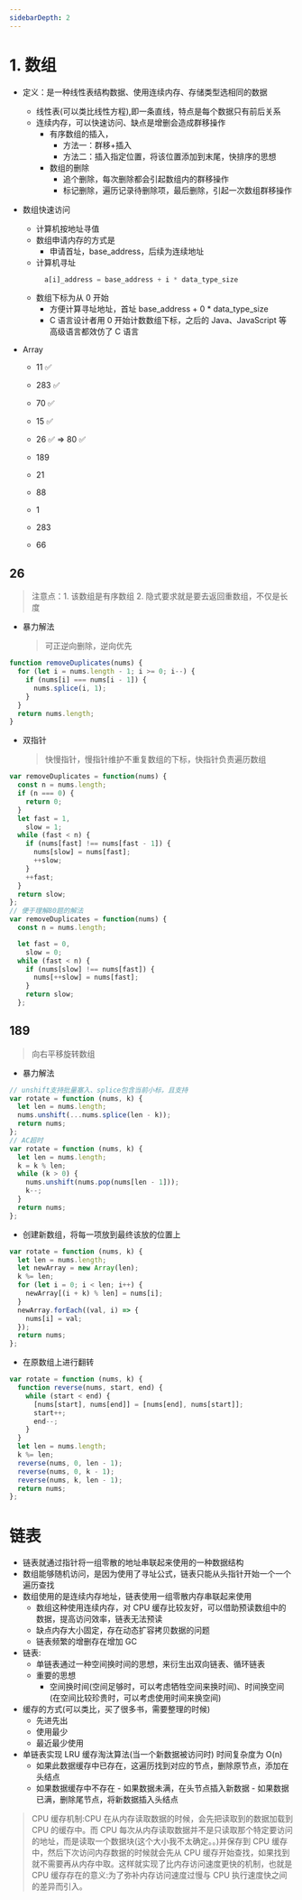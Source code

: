 ```yaml
---
sidebarDepth: 2
---
```


# 1. 数组

- 定义：是一种线性表结构数据、使用连续内存、存储类型选相同的数据
  - 线性表(可以类比线性方程),即一条直线，特点是每个数据只有前后关系
  - 连续内存，可以快速访问、缺点是增删会造成群移操作
    - 有序数组的插入，
      - 方法一：群移+插入
      - 方法二：插入指定位置，将该位置添加到末尾，快排序的思想
    - 数组的删除
      - 追个删除，每次删除都会引起数组内的群移操作
      - 标记删除，遍历记录待删除项，最后删除，引起一次数组群移操作
- 数组快速访问

  - 计算机按地址寻值
  - 数组申请内存的方式是
    - 申请首址，base_address，后续为连续地址
  - 计算机寻址
    ```js
      a[i]_address = base_address + i * data_type_size
    ```
  - 数组下标为从 0 开始
    - 方便计算寻址地址，首址 base_address + 0 \* data_type_size
    - C 语言设计者用 0 开始计数数组下标，之后的 Java、JavaScript 等高级语言都效仿了 C 语言

- Array

  - 11 ✅
  - 283 ✅
  - 70 ✅
  - 15 ✅

  - 26 ✅ => 80 ✅
  - 189
  - 21
  - 88
  - 1
  - 283
  - 66

## 26

> 注意点：1. 该数组是有序数组 2. 隐式要求就是要去返回重数组，不仅是长度

- 暴力解法
  > 可正逆向删除，逆向优先

```js
function removeDuplicates(nums) {
  for (let i = nums.length - 1; i >= 0; i--) {
    if (nums[i] === nums[i - 1]) {
      nums.splice(i, 1);
    }
  }
  return nums.length;
}
```

- 双指针
  > 快慢指针，慢指针维护不重复数组的下标，快指针负责遍历数组

```js
var removeDuplicates = function(nums) {
  const n = nums.length;
  if (n === 0) {
    return 0;
  }
  let fast = 1,
    slow = 1;
  while (fast < n) {
    if (nums[fast] !== nums[fast - 1]) {
      nums[slow] = nums[fast];
      ++slow;
    }
    ++fast;
  }
  return slow;
};
// 便于理解80题的解法
var removeDuplicates = function(nums) {
  const n = nums.length;

  let fast = 0,
    slow = 0;
  while (fast < n) {
    if (nums[slow] !== nums[fast]) {
      nums[++slow] = nums[fast];
    }
    return slow;
  };
```

## 189

> 向右平移旋转数组

- 暴力解法

```js
// unshift支持批量塞入、splice包含当前小标，且支持
var rotate = function (nums, k) {
  let len = nums.length;
  nums.unshift(...nums.splice(len - k));
  return nums;
};
// AC超时
var rotate = function (nums, k) {
  let len = nums.length;
  k = k % len;
  while (k > 0) {
    nums.unshift(nums.pop(nums[len - 1]));
    k--;
  }
  return nums;
};
```

- 创建新数组，将每一项放到最终该放的位置上

```js
var rotate = function (nums, k) {
  let len = nums.length;
  let newArray = new Array(len);
  k %= len;
  for (let i = 0; i < len; i++) {
    newArray[(i + k) % len] = nums[i];
  }
  newArray.forEach((val, i) => {
    nums[i] = val;
  });
  return nums;
};
```

- 在原数组上进行翻转

```js
var rotate = function (nums, k) {
  function reverse(nums, start, end) {
    while (start < end) {
      [nums[start], nums[end]] = [nums[end], nums[start]];
      start++;
      end--;
    }
  }
  let len = nums.length;
  k %= len;
  reverse(nums, 0, len - 1);
  reverse(nums, 0, k - 1);
  reverse(nums, k, len - 1);
  return nums;
};
```


# 链表

- 链表就通过指针将一组零散的地址串联起来使用的一种数据结构
- 数组能够随机访问，是因为使用了寻址公式，链表只能从头指针开始一个一个遍历查找
- 数组使用的是连续内存地址，链表使用一组零散内存串联起来使用
  - 数组这种使用连续内存，对 CPU 缓存比较友好，可以借助预读数组中的数据，提高访问效率，链表无法预读
  - 缺点内存大小固定，存在动态扩容拷贝数据的问题
  - 链表频繁的增删存在增加 GC
- 链表:
  - 单链表通过一种空间换时间的思想，来衍生出双向链表、循环链表
  - 重要的思想
    - 空间换时间(空间足够时，可以考虑牺牲空间来换时间)、时间换空间(在空间比较珍贵时，可以考虑使用时间来换空间)
- 缓存的方式(可以类比，买了很多书，需要整理的时候)
  - 先进先出
  - 使用最少
  - 最近最少使用
- 单链表实现 LRU 缓存淘汰算法(当一个新数据被访问时) 时间复杂度为 O(n)
  - 如果此数据缓存中已存在，这遍历找到对应的节点，删除原节点，添加在头结点
  - 如果数据缓存中不存在 - 如果数据未满，在头节点插入新数据 - 如果数据已满，删除尾节点，将新数据插入头结点

> CPU 缓存机制:CPU 在从内存读取数据的时候，会先把读取到的数据加载到 CPU 的缓存中。而 CPU 每次从内存读取数据并不是只读取那个特定要访问的地址，而是读取一个数据块(这个大小我不太确定。。)并保存到 CPU 缓存中，然后下次访问内存数据的时候就会先从 CPU 缓存开始查找，如果找到就不需要再从内存中取。这样就实现了比内存访问速度更快的机制，也就是 CPU 缓存存在的意义:为了弥补内存访问速度过慢与 CPU 执行速度快之间的差异而引入。
